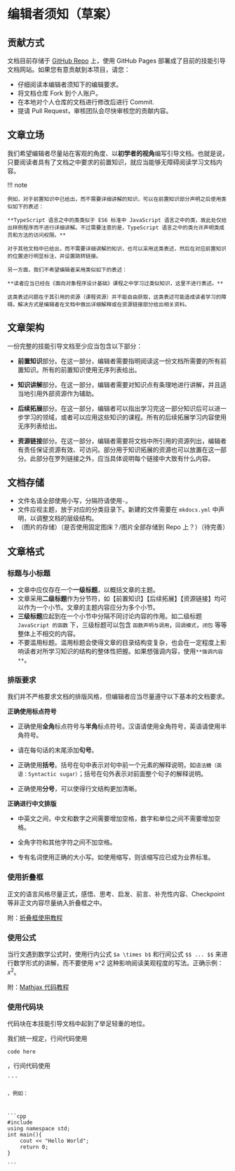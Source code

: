 # 编辑者须知（草案）

## 贡献方式

文档目前存储于 [GitHub Repo](https://github.com/SAST-skill-docers/sast-skill-docs) 上，使用 GitHub Pages 部署成了目前的技能引导文档网站。如果您有意贡献到本项目，请您：

+ 仔细阅读本编辑者须知下的编辑要求。
+ 将文档仓库 Fork 到个人账户。
+ 在本地对个人仓库的文档进行修改后进行 Commit.
+ 提请 Pull Request，审核团队会尽快审核您的贡献内容。

## 文章立场

我们希望编辑者尽量站在客观的角度、以**初学者的视角**编写引导文档。也就是说，只要阅读者具有了文档之中要求的前置知识，就应当能够无障碍阅读学习文档内容。

!!! note

    例如，对于前置知识中已给出，而不需要详细讲解的知识，可以在前置知识部分声明之后使用类似如下的表述：
    
    **TypeScript 语言之中的类类似于 ES6 标准中 JavaScript 语言之中的类，故此处仅给出样例程序而不进行详细讲解。不过需要注意的是，TypeScript 语言之中的类允许声明类成员和方法的访问权限。**
    
    对于其他文档中已给出，而不需要详细讲解的知识，也可以采用这类表述，然后在对应前置知识的位置进行明显标注，并设置跳转链接。
    
    另一方面，我们不希望编辑者采用类似如下的表述：
    
    **读者应当已经在《面向对象程序设计基础》课程之中学习过类似知识，这里不进行表述。**
    
    这类表述问题在于其引用的资源（课程资源）并不能自由获取，这类表述可能造成读者学习的障碍。解决方式是编辑者在文档中做出详细解释或在资源链接部分给出相关资料。

## 文章架构

一份完整的技能引导文档至少应当包含以下部分：

- **前置知识**部分。在这一部分，编辑者需要指明阅读这一份文档所需要的所有前置知识。所有的前置知识使用无序列表给出。

- **知识讲解**部分。在这一部分，编辑者需要对知识点有条理地进行讲解，并且适当地引用外部资源作为辅助。

- **后续拓展**部分。在这一部分，编辑者可以指出学习完这一部分知识后可以进一步学习的领域，或者可以应用这些知识的课程。所有的后续拓展学习内容使用无序列表给出。

- **资源链接**部分。在这一部分，编辑者需要将文档中所引用的资源列出，编辑者有责任保证资源有效、可访问。部分用于知识拓展的资源也可以放置在这一部分。此部分在罗列链接之外，应当具体说明每个链接中大致有什么内容。

## 文档存储

+ 文件名请全部使用小写，分隔符请使用`-`。
+ 文件应视主题，放于对应的分类目录下。新建的文件需要在 `mkdocs.yml` 中声明，以调整文档的层级结构。
+ （图片的存储）（是否使用固定图床？/图片全部存储到 Repo 上？）（待完善）

## 文章格式

### 标题与小标题

+ 文章中应仅存在一个**一级标题**，以概括文章的主题。
+ 文章采用**二级标题**作为分节符，如【前置知识】【后续拓展】【资源链接】均可以作为一个小节。文章的主题内容应分为多个小节。
+ **三级标题**应起到在一个小节中分隔不同讨论内容的作用。如二级标题 `JavaScript 的函数` 下，三级标题可以包含 `函数声明与调用`，`回调模式`，`闭包` 等等整体上不相交的内容。
+ 不要滥用标题。滥用标题会使得文章的目录结构变复杂，也会在一定程度上影响读者对所学习知识的结构的整体性把握。如果想强调内容，使用`**强调内容**`。

### 排版要求

我们并不严格要求文档的排版风格，但编辑者应当尽量遵守以下基本的文档要求。

**正确使用标点符号**

- 正确使用**全角**标点符号与**半角**标点符号。汉语请使用全角符号，英语请使用半角符号。

+ 请在每句话的末尾添加**句号**。

+ 正确使用**括号**。括号在句中表示对句中前一个元素的解释说明，如`语法糖（英语：Syntactic sugar）`；括号在句外表示对前面整个句子的解释说明。
+ 正确使用**分号**，可以使得行文结构更加清晰。

**正确进行中文排版**

+ 中英文之间，中文和数字之间需要增加空格，数字和单位之间不需要增加空格。
+ 全角字符和其他字符之间不加空格。

+ 专有名词使用正确的大小写。如使用缩写，则该缩写应已成为业界标准。

### 使用折叠框

正文的语言风格尽量正式，感悟、思考、启发、前言、补充性内容、Checkpoint 等非正文内容尽量纳入折叠框之中。

附：[折叠框使用教程](https://squidfunk.github.io/mkdocs-material/reference/admonitions/)

### 使用公式

当行文遇到数学公式时，使用行内公式 `$a \times b$` 和行间公式 `$$ ... $$` 来进行数学形式的讲解，而不要使用 x^2 这种影响阅读美观程度的写法。正确示例：$x^2$。

附：[Mathjax 代码教程](https://oysz2016.github.io/post/8611e6fb.html)

### 使用代码块

代码块在本技能引导文档中起到了举足轻重的地位。

我们统一规定，行间代码使用<pre>`code here`</pre>，行间代码使用<pre>```<code language></pre>，例如：

<pre>
```cpp
#include <iostream>
using namespace std;
int main(){
    cout << "Hello World";
    return 0;
}

```
</pre>





